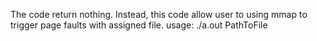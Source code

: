 The code return nothing. Instead, this code allow user to using mmap to trigger page faults with assigned file.
    usage: ./a.out PathToFile


